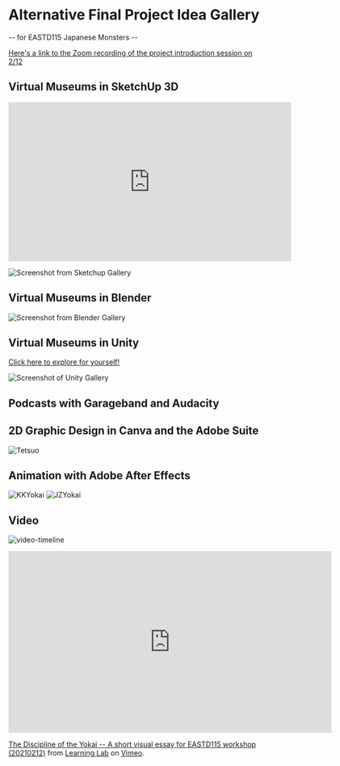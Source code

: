 # Alternative Final Project Idea Gallery
-- for EASTD115 Japanese Monsters --

[Here's a link to the Zoom recording of the project introduction session on 2/12](https://harvard.zoom.us/rec/play/zESeMP7Ylj8Ce5Qxc5gxKVqh5-4p4hpLdRG2fwUNNNEptT_BpKFVCuVNhTvVYaL1l7glDlL4pTSLkg16.Lx-W-FKLySgKhvLo)

## Virtual Museums in SketchUp 3D
<iframe width="560" height="315" src="https://www.youtube.com/embed/Fnac89LWynA" frameborder="0" allow="accelerometer; autoplay; clipboard-write; encrypted-media; gyroscope; picture-in-picture" allowfullscreen></iframe>

![Screenshot from Sketchup Gallery](https://files.slack.com/files-pri/T0HTW3H0V-F01NLMNNMU4/sketchupgallery.png?pub_secret=020f61dc17)

## Virtual Museums in Blender

![Screenshot from Blender Gallery](https://files.slack.com/files-pri/T0HTW3H0V-F01N7MWD97G/blendergallerytile.png?pub_secret=7619e8d151)

## Virtual Museums in Unity

[Click here to explore for yourself!](https://caseycann.github.io/yokai-gallery/index.html)

![Screenshot of Unity Gallery](https://files.slack.com/files-pri/T0HTW3H0V-F01N7KLSUMU/screen_shot_2021-02-17_at_11.32.22_am.png?pub_secret=7132670490)

## Podcasts with Garageband and Audacity



## 2D Graphic Design in Canva and the Adobe Suite
![Tetsuo](https://files.slack.com/files-pri/T0HTW3H0V-F01MFG07DN2/tetsuo.gif?pub_secret=5d19e78977)

## Animation with Adobe After Effects
![KKYokai](https://files.slack.com/files-pri/T0HTW3H0V-F01NN0VJRG8/kkyokai.gif?pub_secret=c38a208b15)
![JZYokai](https://files.slack.com/files-pri/T0HTW3H0V-F01MV2Y49FX/jzyokai_rigging.gif?pub_secret=caced5c670)

## Video
![video-timeline](https://files.slack.com/files-pri/T0HTW3H0V-F01NPJUN69E/screen_shot_2021-02-12_at_2.54.11_pm.png?pub_secret=afc333f354)
<iframe src="https://player.vimeo.com/video/511751894?title=0&byline=0&portrait=0" width="640" height="360" frameborder="0" allow="autoplay; fullscreen; picture-in-picture" allowfullscreen></iframe>
<p><a href="https://vimeo.com/511751894">The Discipline of the Yokai -- A short visual essay for EASTD115 workshop (20210212)</a> from <a href="https://vimeo.com/derekbokcenter">Learning Lab</a> on <a href="https://vimeo.com">Vimeo</a>.</p>
